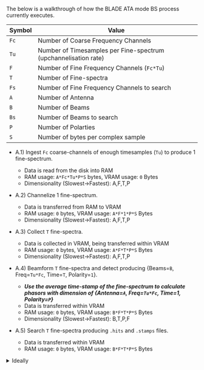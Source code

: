 The below is a walkthrough of how the BLADE ATA mode BS process currently executes.

Symbol | Value
-|-
`Fc` | Number of Coarse Frequency Channels
`Tu` | Number of Timesamples per Fine-spectrum (upchannelisation rate)
`F` | Number of Fine Frequency Channels (`Fc*Tu`)
`T` | Number of Fine-spectra
`Fs` | Number of Fine Frequency Channels to search
`A` | Number of Antenna
`B` | Number of Beams
`Bs` | Number of Beams to search
`P` | Number of Polarties
`S` | Number of bytes per complex sample

- A.1) Ingest `Fc` coarse-channels of enough timesamples (`Tu`) to produce 1 fine-spectrum.
  - Data is read from the disk into RAM
  - RAM usage: `A*Fc*Tu*P*S` bytes, VRAM usage: `0` Bytes
  - Dimensionality (Slowest->Fastest): A,F,T,P

- A.2) Channelize 1 fine-spectrum.
  - Data is transferred from RAM to VRAM
  - RAM usage: `0` bytes, VRAM usage: `A*F*1*P*S` Bytes
  - Dimensionality (Slowest->Fastest): A,F,T,P

- A.3) Collect `T` fine-spectra.
  - Data is collected in VRAM, being transferred within VRAM
  - RAM usage: `0` bytes, VRAM usage: `A*F*T*P*S` Bytes
  - Dimensionality (Slowest->Fastest): A,F,T,P

- A.4) Beamform `T` fine-spectra and detect producing {Beams=`B`, Freq=`Tu*Fc`, Time=`T`, Polarity=`1`}.
  - ***Use the average time-stamp of the fine-spectrum to calculate phasors with dimension of {Antenna=`A`, Freq=`Tu*Fc`, Time=1, Polarity=`P`}***
  - Data is transferred within VRAM
  - RAM usage: `0` bytes, VRAM usage: `B*F*T*P*S` Bytes
  - Dimensionality (Slowest->Fastest): B,T,P,F

- A.5) Search `T` fine-spectra producing `.hits` and `.stamps` files.
  - Data is transferred within VRAM
  - RAM usage: `0` bytes, VRAM usage: `B*F*T*P*S` Bytes

<details><summary>Ideally</summary>

- B.1) Ingest `Fc` coarse-channels of enough timesamples (`Tu`) to produce 1 fine-spectrum.
  - Data is read from the disk into RAM
  - RAM usage: `A*Fc*Tu*P*S` bytes, VRAM usage: `0` Bytes
  - Dimensionality (Slowest->Fastest): A,F,T,P

- B.2) Channelize 1 fine-spectrum.
  - Data is transferred from RAM to VRAM
  - RAM usage: `0` bytes, VRAM usage: `A*F*1*P*S` Bytes
  - Dimensionality (Slowest->Fastest): A,F,T,P

- B.3) Beamform `1` fine-spectra, and detect producing {Beams=`B`, Freq=`Tu*Fc`, Time=`1`, Polarity=`1`}.
  - ***Use the time-stamp of the fine-spectrum to calculate phasors with dimension of {Antenna=`A`, Freq=`Tu*Fc`, Time=1, Polarity=`P`}***
  - Data is transferred within VRAM
  - RAM usage: `0` bytes, VRAM usage: `B*F*1*P*S` Bytes
  - Dimensionality (Slowest->Fastest): B,T,P,F

- B.4) Collect `T` fine-spectra.
  - Data is collected in RAM, being transferred from VRAM to RAM
  - RAM usage: `B*F*T*P*S` bytes, VRAM usage: `0` Bytes
  - Dimensionality (Slowest->Fastest): B,T,P,F

- B.5) Search `Fs` fine-frequencies and `Bs` beams producing `.hits` and `.stamps` files, exhausting all collected data.
  - Data is transferred from RAM to VRAM
  - RAM usage: `0` bytes, VRAM usage: `Bs*Fs*T*P*S` Bytes
</details>